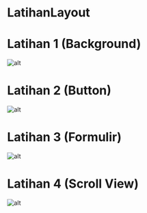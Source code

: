 # LatihanLayout
# Latihan 1 (Background)
![alt](https://github.com/ErinaGarnisWidyawati/LatihanLayout/blob/master/Screenshoot%20Hasil/1.jpg)
# Latihan 2 (Button)
![alt](https://github.com/ErinaGarnisWidyawati/LatihanLayout/blob/master/Screenshoot%20Hasil/2.jpg)
# Latihan 3 (Formulir)
![alt](https://github.com/ErinaGarnisWidyawati/LatihanLayout/blob/master/Screenshoot%20Hasil/3.jpg)
# Latihan 4 (Scroll View)
![alt](https://github.com/ErinaGarnisWidyawati/LatihanLayout/blob/master/Screenshoot%20Hasil/4.jpg)
